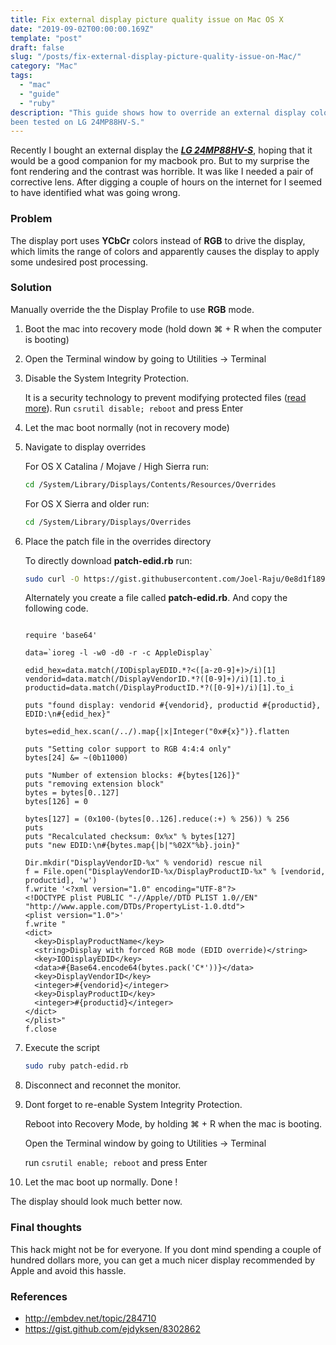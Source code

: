 ```yaml
---
title: Fix external display picture quality issue on Mac OS X
date: "2019-09-02T00:00:00.169Z"
template: "post"
draft: false
slug: "/posts/fix-external-display-picture-quality-issue-on-Mac/"
category: "Mac"
tags:
  - "mac"
  - "guide"
  - "ruby"
description: "This guide shows how to override an external display color profile on Mac OS X. It has
been tested on LG 24MP88HV-S."
---
```


Recently I bought an external display the [***LG 24MP88HV-S***](https://www.lg.com/us/displays/lg-24MP88HV-S-led-display),
hoping that it would be a good companion for my macbook pro. But to my surprise the font rendering and
the contrast was horrible. It was like I needed a pair of corrective lens. After
digging a couple of hours on the internet for I seemed to have identified what was going wrong.

### Problem ###

The display port uses **YCbCr** colors instead of **RGB** to drive the display, which limits
the range of colors and apparently causes the display to apply some undesired post processing.

### Solution ###

Manually override the the Display Profile to use **RGB** mode.

1. Boot the mac into recovery mode (hold down ⌘ + R when the computer is booting)

2. Open the Terminal window by going to Utilities -> Terminal

3. Disable the System Integrity Protection.

    It is a security technology to prevent modifying protected files ([read more](https://support.apple.com/en-us/HT204899)).
    Run  `csrutil disable; reboot` and press Enter

4. Let the mac boot normally (not in recovery mode)

5. Navigate to display overrides

    For OS X Catalina / Mojave / High Sierra run:

    ```bash
    cd /System/Library/Displays/Contents/Resources/Overrides
    ```

    For OS X Sierra and older run:

    ```bash
    cd /System/Library/Displays/Overrides
    ```

6. Place the patch file in the overrides directory

    To directly download **patch-edid.rb** run:

    ```bash
    sudo curl -O https://gist.githubusercontent.com/Joel-Raju/0e8d1f1891175f544d75b4ba4dda1926/raw/d350425daf4bbf7ec953ed70ac77e9e6399d633b/patch-edid.rb
    ```

    Alternately you create a file called **patch-edid.rb**. And copy the following code.

    ```ruby{numberLines: true}

    require 'base64'

    data=`ioreg -l -w0 -d0 -r -c AppleDisplay`

    edid_hex=data.match(/IODisplayEDID.*?<([a-z0-9]+)>/i)[1]
    vendorid=data.match(/DisplayVendorID.*?([0-9]+)/i)[1].to_i
    productid=data.match(/DisplayProductID.*?([0-9]+)/i)[1].to_i

    puts "found display: vendorid #{vendorid}, productid #{productid}, EDID:\n#{edid_hex}"

    bytes=edid_hex.scan(/../).map{|x|Integer("0x#{x}")}.flatten

    puts "Setting color support to RGB 4:4:4 only"
    bytes[24] &= ~(0b11000)

    puts "Number of extension blocks: #{bytes[126]}"
    puts "removing extension block"
    bytes = bytes[0..127]
    bytes[126] = 0

    bytes[127] = (0x100-(bytes[0..126].reduce(:+) % 256)) % 256
    puts 
    puts "Recalculated checksum: 0x%x" % bytes[127]
    puts "new EDID:\n#{bytes.map{|b|"%02X"%b}.join}"

    Dir.mkdir("DisplayVendorID-%x" % vendorid) rescue nil
    f = File.open("DisplayVendorID-%x/DisplayProductID-%x" % [vendorid, productid], 'w')
    f.write '<?xml version="1.0" encoding="UTF-8"?>
    <!DOCTYPE plist PUBLIC "-//Apple//DTD PLIST 1.0//EN" "http://www.apple.com/DTDs/PropertyList-1.0.dtd">
    <plist version="1.0">'
    f.write "
    <dict>
      <key>DisplayProductName</key>
      <string>Display with forced RGB mode (EDID override)</string>
      <key>IODisplayEDID</key>
      <data>#{Base64.encode64(bytes.pack('C*'))}</data>
      <key>DisplayVendorID</key>
      <integer>#{vendorid}</integer>
      <key>DisplayProductID</key>
      <integer>#{productid}</integer>
    </dict>
    </plist>"
    f.close
    ```

7. Execute the script

    ```bash
    sudo ruby patch-edid.rb
    ```

8. Disconnect and reconnet the monitor.

9. Dont forget to re-enable System Integrity Protection.

    Reboot into Recovery Mode, by holding ⌘ + R when the mac is booting.

    Open the Terminal window by going to Utilities -> Terminal

    run `csrutil enable; reboot` and press Enter

10. Let the mac boot up normally. Done !

The display should look much better now.

### Final thoughts ###

This hack might not be for everyone. If you dont mind spending a couple of hundred dollars more, you
can get a much nicer display recommended by Apple and avoid this hassle.

### References ###

* <http://embdev.net/topic/284710>
* <https://gist.github.com/ejdyksen/8302862>
